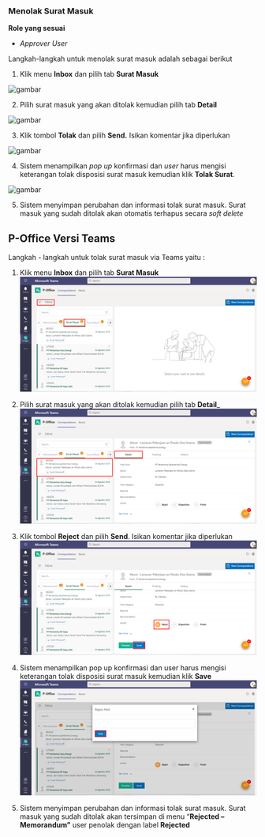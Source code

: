 ### **Menolak Surat Masuk**

**Role yang sesuai**

- *Approver User*

Langkah-langkah untuk menolak surat masuk adalah sebagai berikut

1.    Klik menu **Inbox** dan pilih tab **Surat Masuk**

![gambar](SC_SuratMasuk/SM15.png)

2.    Pilih surat masuk yang akan ditolak kemudian pilih tab **Detail**

![gambar](SC_SuratMasuk/SM16.png)

3.    Klik tombol **Tolak** dan pilih **Send.** Isikan komentar jika diperlukan

![gambar](SC_SuratMasuk/SM17.png)

4.    Sistem menampilkan _pop up_ konfirmasi dan _user_ harus mengisi keterangan tolak disposisi surat masuk kemudian klik **Tolak Surat**.

![gambar](SC_SuratMasuk/SM18.png)

5.    Sistem menyimpan perubahan dan informasi tolak surat masuk. Surat masuk yang sudah ditolak akan otomatis terhapus secara _soft delete_


## **P-Office Versi Teams**

Langkah - langkah untuk tolak surat masuk via Teams yaitu :

1.    Klik menu **Inbox** dan pilih tab **Surat Masuk**
![gambar](SuratMasuk/SM_Teams/SM16.png)

2.    Pilih surat masuk yang akan ditolak kemudian pilih tab **Detail**_
![gambar](SuratMasuk/SM_Teams/SM17.png)

3.    Klik tombol **Reject** dan pilih **Send**. Isikan komentar jika diperlukan
![gambar](SuratMasuk/SM_Teams/SM18.png)


4.    Sistem menampilkan pop up konfirmasi dan user harus mengisi keterangan tolak disposisi surat masuk kemudian klik **Save**
![gambar](SuratMasuk/SM_Teams/SM19.png)

5.    Sistem menyimpan perubahan dan informasi tolak surat masuk. Surat masuk yang sudah ditolak akan tersimpan di menu “**Rejected – Memorandum”** user penolak dengan label **Rejected**